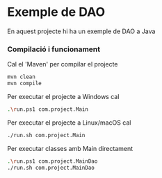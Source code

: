 # Exemple de DAO #

En aquest projecte hi ha un exemple de DAO a Java

### Compilació i funcionament ###

Cal el 'Maven' per compilar el projecte
```bash
mvn clean
mvn compile
```

Per executar el projecte a Windows cal
```bash
.\run.ps1 com.project.Main
```

Per executar el projecte a Linux/macOS cal
```bash
./run.sh com.project.Main
```

Per executar classes amb Main directament
```bash
.\run.ps1 com.project.MainDao
./run.sh com.project.MainDao
```